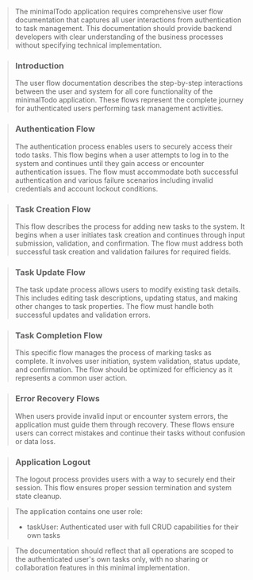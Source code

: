 > The minimalTodo application requires comprehensive user flow documentation that captures all user interactions from authentication to task management. This documentation should provide backend developers with clear understanding of the business processes without specifying technical implementation.

> ### Introduction
> The user flow documentation describes the step-by-step interactions between the user and system for all core functionality of the minimalTodo application. These flows represent the complete journey for authenticated users performing task management activities.

> ### Authentication Flow
> The authentication process enables users to securely access their todo tasks. This flow begins when a user attempts to log in to the system and continues until they gain access or encounter authentication issues. The flow must accommodate both successful authentication and various failure scenarios including invalid credentials and account lockout conditions.

> ### Task Creation Flow
> This flow describes the process for adding new tasks to the system. It begins when a user initiates task creation and continues through input submission, validation, and confirmation. The flow must address both successful task creation and validation failures for required fields.

> ### Task Update Flow
> The task update process allows users to modify existing task details. This includes editing task descriptions, updating status, and making other changes to task properties. The flow must handle both successful updates and validation errors.

> ### Task Completion Flow
> This specific flow manages the process of marking tasks as complete. It involves user initiation, system validation, status update, and confirmation. The flow should be optimized for efficiency as it represents a common user action.

> ### Error Recovery Flows
> When users provide invalid input or encounter system errors, the application must guide them through recovery. These flows ensure users can correct mistakes and continue their tasks without confusion or data loss.

> ### Application Logout
> The logout process provides users with a way to securely end their session. This flow ensures proper session termination and system state cleanup.

> The application contains one user role:
> - taskUser: Authenticated user with full CRUD capabilities for their own tasks

> The documentation should reflect that all operations are scoped to the authenticated user's own tasks only, with no sharing or collaboration features in this minimal implementation.